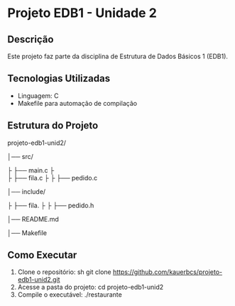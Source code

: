 # Projeto EDB1 - Unidade 2

## Descrição
Este projeto faz parte da disciplina de Estrutura de Dados Básicos 1 (EDB1).

## Tecnologias Utilizadas
- Linguagem: C
- Makefile para automação de compilação

## Estrutura do Projeto
projeto-edb1-unid2/

│── src/

├   ├── main.c
├  
├   ├── fila.c
├
├   ├── pedido.c

│── include/

├   ├── fila.
├
├   ├── pedido.h

│── README.md

│── Makefile


## Como Executar
1. Clone o repositório:
   sh
   git clone https://github.com/kauerbcs/projeto-edb1-unid2.git
2. Acesse a pasta do projeto:
  cd projeto-edb1-unid2
3. Compile o executável:
  ./restaurante
